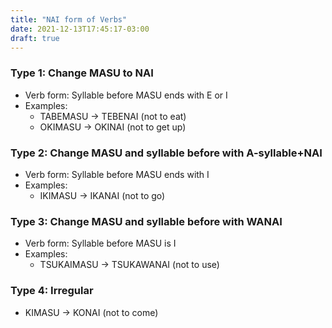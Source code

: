 ```yaml
---
title: "NAI form of Verbs"
date: 2021-12-13T17:45:17-03:00
draft: true
---
```

### Type 1: Change MASU to NAI
- Verb form: Syllable before MASU ends with E or I
- Examples:
    - TABEMASU → TEBENAI (not to eat)
    - OKIMASU  → OKINAI  (not to get up)

### Type 2: Change MASU and syllable before with A-syllable+NAI
- Verb form: Syllable before MASU ends with I
- Examples:
    - IKIMASU → IKANAI (not to go)

### Type 3: Change MASU and syllable before with WANAI
- Verb form: Syllable before MASU is I
- Examples:
    - TSUKAIMASU → TSUKAWANAI (not to use)

### Type 4: Irregular
- KIMASU → KONAI (not to come)
